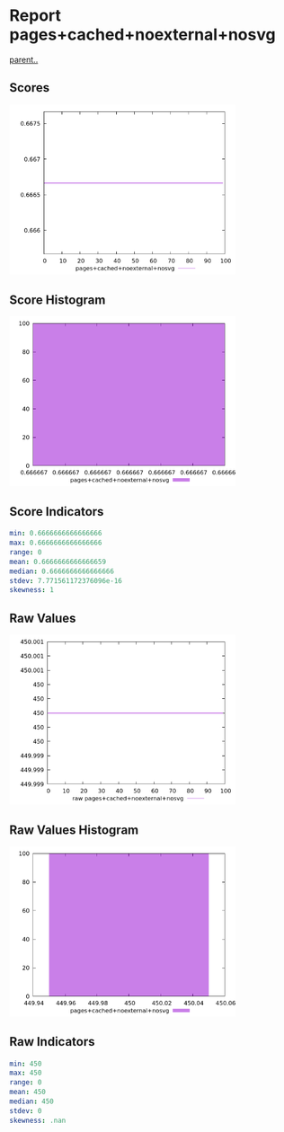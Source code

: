 # Report pages+cached+noexternal+nosvg

[parent..](./..)  


## Scores

![score](./score.png)  

## Score Histogram

![hist](./hist.png)  

## Score Indicators

```yaml
min: 0.6666666666666666
max: 0.6666666666666666
range: 0
mean: 0.6666666666666659
median: 0.6666666666666666
stdev: 7.771561172376096e-16
skewness: 1

```

## Raw Values

![raw](./raw.png)  

## Raw Values Histogram

![raw hist](./raw_hist.png)  

## Raw Indicators

```yaml
min: 450
max: 450
range: 0
mean: 450
median: 450
stdev: 0
skewness: .nan

```

<style>
  img {
    max-width: 80%;
  }
</style>
      

